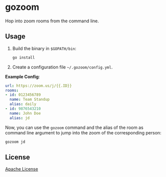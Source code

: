 # gozoom

Hop into zoom rooms from the command line.


## Usage

1. Build the binary in `$GOPATH/bin`:
    ```sh
    go install
    ```
1. Create a configuration file `~/.gozoom/config.yml`.

**Example Config**:

```yaml
url: https://zoom.us/j/{{.ID}}
rooms:
- id: 0123456789
  name: Team Standup
  alias: daily
- id: 9876543210
  name: John Doe
  alias: jd
```


Now, you can use the `gozoom` command and the alias of the room as command line argument to
jump into the zoom of the corresponding person:

```sh
gozoom jd
```


## License

[Apache License](LICENSE)


